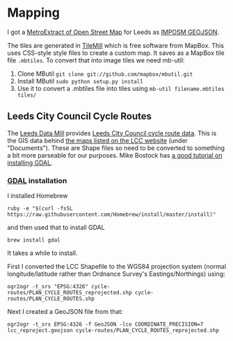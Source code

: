 # Mapping

I got a [MetroExtract of Open Street Map](https://mapzen.com/metro-extracts) for Leeds as [IMPOSM GEOJSON](https://s3.amazonaws.com/metro-extracts.mapzen.com/leeds_england.imposm-geojson.zip).

The tiles are generated in [TileMill](https://www.mapbox.com/tilemill/) which is free software from MapBox. This uses CSS-style style files to create a custom map. It saves as a MapBox tile file `.mbtiles`. To convert that into image tiles we need mb-util:

1. Clone MButil `git clone git://github.com/mapbox/mbutil.git`
1. Install MButil `sudo python setup.py install`
1. Use it to convert a .mbtiles file into tiles using `mb-util filename.mbtiles tiles/`

## Leeds City Council Cycle Routes

The [Leeds Data Mill](http://leedsdatamill.org/) provides [Leeds City Council cycle route data](http://leedsdatamill.org/dataset/cycle-routes-in-leeds/resource/8a09a634-d190-4ea0-8b50-6983eedca7ee). This is the GIS data behind [the maps listed on the LCC website](http://www.leeds.gov.uk/residents/Pages/Cycling-in-Leeds.aspx) (under "Documents"). These are Shape files so need to be converted to something a bit more parseable for our purposes. Mike Bostock has [a good tutorial on installing GDAL](http://bost.ocks.org/mike/map/).

### [GDAL](http://www.gdal.org/) installation
I installed Homebrew 

    ruby -e "$(curl -fsSL https://raw.githubusercontent.com/Homebrew/install/master/install)"

and then used that to install GDAL 

    brew install gdal

It takes a while to install.


First I converted the LCC Shapefile to the WGS84 projection system (normal longitude/latitude rather than Ordnance Survey's Eastings/Northings) using:

    ogr2ogr -t_srs "EPSG:4326" cycle-routes/PLAN_CYCLE_ROUTES_reprojected.shp cycle-routes/PLAN_CYCLE_ROUTES.shp

Next I created a GeoJSON file from that:

    ogr2ogr -t_srs EPSG:4326 -f GeoJSON -lco COORDINATE_PRECISION=7 lcc_reproject.geojson cycle-routes/PLAN_CYCLE_ROUTES_reprojected.shp

